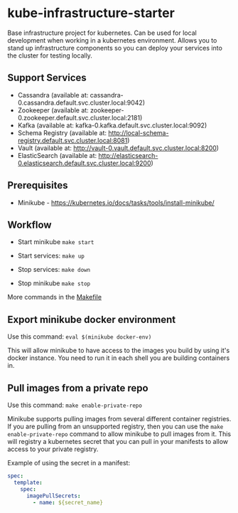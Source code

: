# kube-infrastructure-starter

Base infrastructure project for kubernetes. Can be used for local development when 
working in a kubernetes environment. Allows you to stand up infrastructure components 
so you can deploy your services into the cluster for testing locally.

## Support Services

- Cassandra (available at: cassandra-0.cassandra.default.svc.cluster.local:9042)
- Zookeeper (available at: zookeeper-0.zookeeper.default.svc.cluster.local:2181)
- Kafka (available at: kafka-0.kafka.default.svc.cluster.local:9092)
- Schema Registry (available at: http://local-schema-registry.default.svc.cluster.local:8081)
- Vault (available at: http://vault-0.vault.default.svc.cluster.local:8200)
- ElasticSearch (available at: http://elasticsearch-0.elasticsearch.default.svc.cluster.local:9200)

## Prerequisites

- Minikube - https://kubernetes.io/docs/tasks/tools/install-minikube/

## Workflow

- Start minikube `make start`

- Start services: `make up`

- Stop services: `make down`

- Stop minikube `make stop`

More commands in the [Makefile](Makefile)

## Export minikube docker environment

Use this command: `eval $(minikube docker-env)`

This will allow minikube to have access to the images you build by using it's docker instance.
You need to run it in each shell you are building containers in.

## Pull images from a private repo

Use this command: `make enable-private-repo`

Minikube supports pulling images from several different container registries. If you are pulling 
from an unsupported registry, then you can use the `make enable-private-repo` command to allow 
minikube to pull images from it. This will registry a kubernetes secret that you can pull in your
manifests to allow access to your private registry.

Example of using the secret in a manifest:
```yaml
spec:
  template:
    spec:
      imagePullSecrets:
        - name: ${secret_name}
```

